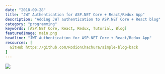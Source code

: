 ```yaml
---
date: "2018-09-28"
title: "JWT Authentication for ASP.NET Core + React/Redux App"
description: "Adding JWT authentication to ASP.NET Core + React blog"
category: "programming"
keywords: [ASP.NET Core, React, Redux, Tutorial, Blog]
featuredImage: main.png
headline: "JWT Authentication for ASP.NET Core + React/Redux App"
resources: [
  GitHub https://github.com/RodionChachura/simple-blog-back
]
---
```


![](/main.png)
